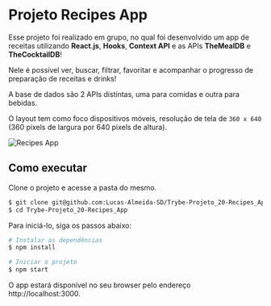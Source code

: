 # Projeto Recipes App

Esse projeto foi realizado em grupo, no qual foi desenvolvido um app de receitas utilizando __React.js__, __Hooks__, __Context API__  e as APIs __TheMealDB__ e __TheCocktailDB__!

Nele é possível ver, buscar, filtrar, favoritar e acompanhar o progresso de preparação de receitas e drinks!

A base de dados são 2 APIs distintas, uma para comidas e outra para bebidas.

O layout tem como foco dispositivos móveis, resolução de tela de `360 x 640` (360 pixels de largura por 640 pixels de altura).

![Recipes App](./Recipes_App.gif)

## Como executar

Clone o projeto e acesse a pasta do mesmo.

```bash
$ git clone git@github.com:Lucas-Almeida-SD/Trybe-Projeto_20-Recipes_App.git
$ cd Trybe-Projeto_20-Recipes_App
```

Para iniciá-lo, siga os passos abaixo:
```bash
# Instalar as dependências
$ npm install

# Iniciar o projeto
$ npm start
```
O app estará disponível no seu browser pelo endereço http://localhost:3000.